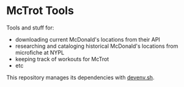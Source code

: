 # McTrot Tools

Tools and stuff for:
  - downloading current McDonald's locations from their API
  - researching and cataloging historical McDonald's locations from microfiche at NYPL
  - keeping track of workouts for McTrot
  - etc

This repository manages its dependencies with [devenv.sh](https://devenv.sh).
